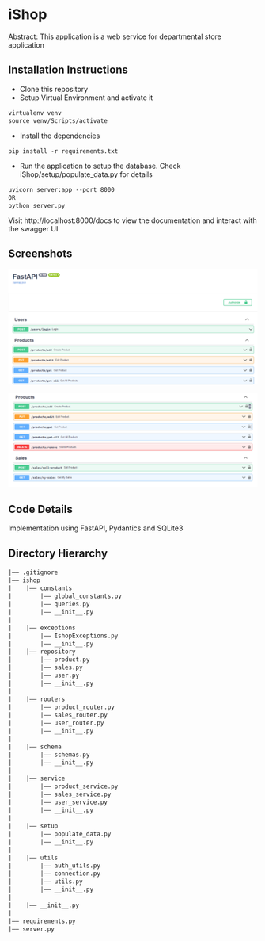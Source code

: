 # iShop

Abstract: This application is a web service for departmental store application

## Installation Instructions

- Clone this repository
- Setup Virtual Environment and activate it

```
virtualenv venv
source venv/Scripts/activate
```

- Install the dependencies

```
pip install -r requirements.txt
```

- Run the application to setup the database. Check iShop/setup/populate_data.py for details

```
uvicorn server:app --port 8000
OR
python server.py
```

Visit http://localhost:8000/docs to view the documentation and interact with the swagger UI

## Screenshots

![page 1](https://github.com/mukulbindal/ishop/blob/main/images/page1.png?raw=true)

![page 2](https://github.com/mukulbindal/ishop/blob/main/images/page2.png?raw=true)

## Code Details

Implementation using FastAPI, Pydantics and SQLite3

## Directory Hierarchy

```
|—— .gitignore
|—— ishop
|    |—— constants
|        |—— global_constants.py
|        |—— queries.py
|        |—— __init__.py
|
|    |—— exceptions
|        |—— IshopExceptions.py
|        |—— __init__.py
|    |—— repository
|        |—— product.py
|        |—— sales.py
|        |—— user.py
|        |—— __init__.py
|
|    |—— routers
|        |—— product_router.py
|        |—— sales_router.py
|        |—— user_router.py
|        |—— __init__.py
|
|    |—— schema
|        |—— schemas.py
|        |—— __init__.py
|
|    |—— service
|        |—— product_service.py
|        |—— sales_service.py
|        |—— user_service.py
|        |—— __init__.py
|
|    |—— setup
|        |—— populate_data.py
|        |—— __init__.py
|
|    |—— utils
|        |—— auth_utils.py
|        |—— connection.py
|        |—— utils.py
|        |—— __init__.py
|
|    |—— __init__.py
|
|—— requirements.py
|—— server.py

```
